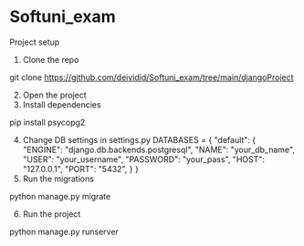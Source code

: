 # Softuni_exam

Project setup
1. Clone the repo

  git clone https://github.com/deividid/Softuni_exam/tree/main/djangoProject

2. Open the project
3. Install dependencies

  pip install psycopg2

4. Change DB settings in settings.py
  DATABASES = {
      "default": {
          "ENGINE": "django.db.backends.postgresql",
          "NAME": "your_db_name",
          "USER": "your_username",
          "PASSWORD": "your_pass",
          "HOST": "127.0.0.1",
          "PORT": "5432",
      }
  }
5. Run the migrations

  python manage.py migrate

6. Run the project

  python manage.py runserver
